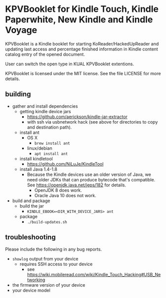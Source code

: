 KPVBooklet for Kindle Touch, Kindle Paperwhite, New Kindle and Kindle Voyage
======================================

KPVBooklet is a Kindle booklet for starting KoReader/HackedUpReader
and updating last access and percentage finished information
in Kindle content catalog entry of the opened document. 

User can switch the open type in KUAL KPVBooklet extentions.

KPVBooklet is licensed under the MIT license. See the file
LICENSE for more details.

## building

- gather and install dependencies
  - getting kindle device jars
    - https://github.com/aerickson/kindle-jar-extractor
    - with ssh via usbnetwork hack (see above for directories to copy and destination path).
  - install ant
    - OS X
      - `brew install ant`
    - linux/debian
      - `apt install ant`
  - install kindletool
    - https://github.com/NiLuJe/KindleTool
  - install Java 1.4-1.8
    - Because the Kindle devices use an older version of Java, we need older JDKs that can produce bytecode that's compatible. See https://openjdk.java.net/jeps/182 for details.
      - OpenJDK 8 does work.
      - Oracle Java 10 does not work.
- build and package
  - build the jar
    - `KINDLE_EBOOK=<DIR_WITH_DEVICE_JARS> ant`
  - package
    - `./build-updates.sh`

## troubleshooting

Please include the following in any bug reports.

- `showlog` output from your device
  - requires SSH access to your device
    - see https://wiki.mobileread.com/wiki/Kindle_Touch_Hacking#USB_Networking
- the firmware version of your device
- your device model
